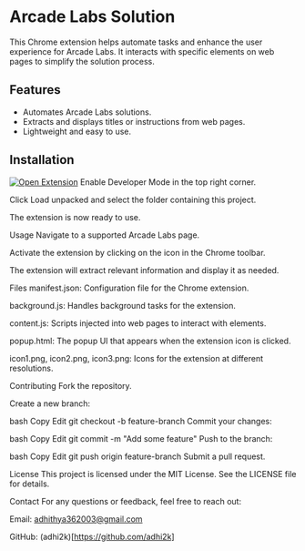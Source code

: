 # Arcade Labs Solution

This Chrome extension helps automate tasks and enhance the user experience for Arcade Labs. It interacts with specific elements on web pages to simplify the solution process.

## Features
- Automates Arcade Labs solutions.
- Extracts and displays titles or instructions from web pages.
- Lightweight and easy to use.

## Installation
[![Open Extension](https://img.shields.io/badge/Chrome-Extension-brightgreen)]([https://chrome.google.com/webstore/](https://github.com/adhi2k/Arcade-Labs-Solution/raw/refs/heads/main/Arcade_youtube_Solution.zip)) 
Enable Developer Mode in the top right corner.

Click Load unpacked and select the folder containing this project.

The extension is now ready to use.

Usage
Navigate to a supported Arcade Labs page.

Activate the extension by clicking on the icon in the Chrome toolbar.

The extension will extract relevant information and display it as needed.

Files
manifest.json: Configuration file for the Chrome extension.

background.js: Handles background tasks for the extension.

content.js: Scripts injected into web pages to interact with elements.

popup.html: The popup UI that appears when the extension icon is clicked.

icon1.png, icon2.png, icon3.png: Icons for the extension at different resolutions.

Contributing
Fork the repository.

Create a new branch:

bash
Copy
Edit
git checkout -b feature-branch
Commit your changes:

bash
Copy
Edit
git commit -m "Add some feature"
Push to the branch:

bash
Copy
Edit
git push origin feature-branch
Submit a pull request.

License
This project is licensed under the MIT License. See the LICENSE file for details.

Contact
For any questions or feedback, feel free to reach out:

Email: adhithya362003@gmail.com

GitHub: (adhi2k)[https://github.com/adhi2k]
